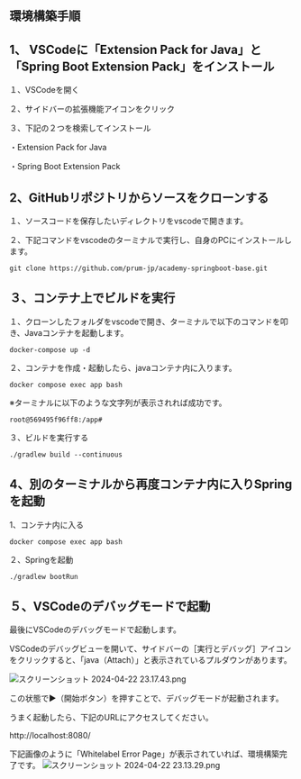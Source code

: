 環境構築手順
--------------------------
1、 VSCodeに「Extension Pack for Java」と「Spring Boot Extension Pack」をインストール
--------------------------

 １、VSCodeを開く

 ２、サイドバーの拡張機能アイコンをクリック

 ３、下記の２つを検索してインストール


・Extension Pack for Java

・Spring Boot Extension Pack

2、GitHubリポジトリからソースをクローンする
--------------------------
１、ソースコードを保存したいディレクトリをvscodeで開きます。

２、下記コマンドをvscodeのターミナルで実行し、自身のPCにインストールします。
```
git clone https://github.com/prum-jp/academy-springboot-base.git
```

３、コンテナ上でビルドを実行
--------------------------

１、クローンしたフォルダをvscodeで開き、ターミナルで以下のコマンドを叩き、Javaコンテナを起動します。
```
docker-compose up -d
```

２、コンテナを作成・起動したら、javaコンテナ内に入ります。
```
docker compose exec app bash
```
※ターミナルに以下のような文字列が表示されれば成功です。

`root@569495f96ff8:/app#`

３、ビルドを実行する
```
./gradlew build --continuous
```

4、別のターミナルから再度コンテナ内に入りSpringを起動
--------------------------
1、コンテナ内に入る
```
docker compose exec app bash
```

２、Springを起動
```
./gradlew bootRun
```

５、VSCodeのデバッグモードで起動
--------------------------
最後にVSCodeのデバッグモードで起動します。

VSCodeのデバッグビューを開いて、サイドバーの［実行とデバッグ］アイコンをクリックすると、「java（Attach）」と表示されているプルダウンがあります。

![スクリーンショット 2024-04-22 23.17.43.png](https://qiita-image-store.s3.ap-northeast-1.amazonaws.com/0/3744277/7b7d9cc9-9cf6-294f-d87f-2768b143b445.png)


この状態で▶️（開始ボタン）を押すことで、デバッグモードが起動されます。

うまく起動したら、下記のURLにアクセスしてください。

http://localhost:8080/


下記画像のように「Whitelabel Error Page」が表示されていれば、環境構築完了です。
![スクリーンショット 2024-04-22 23.13.29.png](https://qiita-image-store.s3.ap-northeast-1.amazonaws.com/0/3744277/29986c70-eaf3-31b1-6b4d-6ae98390f38f.png)
